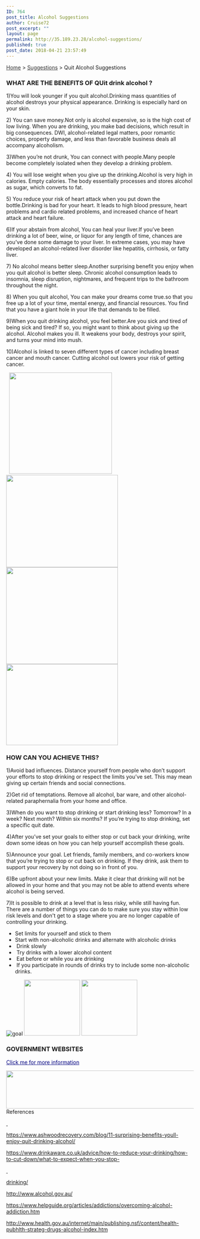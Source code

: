 ```yaml
---
ID: 764
post_title: Alcohol Suggestions
author: Cruise72
post_excerpt: ""
layout: page
permalink: http://35.189.23.28/alcohol-suggestions/
published: true
post_date: 2018-04-21 23:57:49
---
```

<p style="text-align: left;"><a style="color: #333333;" href="http://www.cvdhelper.tk">Home</a> &gt; <a style="color: #333333;" href="http://www.cvdhelper.tk/suggestions/">Suggestions</a> &gt; Quit Alcohol Suggestions</p>		
			<h3>WHAT ARE THE BENEFITS OF QUit drink alcohol ?</h3>		
		<p>1)You will look younger if you quit alcohol.Drinking mass quantities of alcohol destroys your physical appearance. Drinking is especially hard on your skin.</p><p>2) You can save money.Not only is alcohol expensive, so is the high cost of low living. When you are drinking, you make bad decisions, which result in big consequences. DWI, alcohol-related legal matters, poor romantic choices, property damage, and less than favorable business deals all accompany alcoholism.</p><p>3)When you’re not drunk, You can connect with people.Many people become completely isolated when they develop a drinking problem.</p><p>4) You will lose weight when you give up the drinking.Alcohol is very high in calories. Empty calories. The body essentially processes and stores alcohol as sugar, which converts to fat.</p><p>5) You reduce your risk of heart attack when you put down the bottle.Drinking is bad for your heart. It leads to high blood pressure, heart problems and cardio related problems, and increased chance of heart attack and heart failure.</p><p>6)If your abstain from alcohol, You can heal your liver.If you’ve been drinking a lot of beer, wine, or liquor for any length of time, chances are you’ve done some damage to your liver. In extreme cases, you may have developed an alcohol-related liver disorder like hepatitis, cirrhosis, or fatty liver.</p><p>7) No alcohol means better sleep.Another surprising benefit you enjoy when you quit alcohol is better sleep. Chronic alcohol consumption leads to insomnia, sleep disruption, nightmares, and frequent trips to the bathroom throughout the night. </p><p>8) When you quit alcohol, You can make your dreams come true.so that you free up a lot of your time, mental energy, and financial resources. You find that you have a giant hole in your life that demands to be filled.</p><p>9)When you quit drinking alcohol, you feel better.Are you sick and tired of being sick and tired? If so, you might want to think about giving up the alcohol. Alcohol makes you ill. It weakens your body, destroys your spirit, and turns your mind into mush.</p><p>10)Alcohol is linked to seven different types of cancer including breast cancer and mouth cancer. Cutting alcohol out lowers your risk of getting cancer.</p> 		
										<img width="276" height="272" src="http://35.189.23.28/wp-content/uploads/2018/04/money.png" alt="" />											
										<img width="300" height="248" src="http://35.189.23.28/wp-content/uploads/2018/04/hett-300x248.png" alt="" srcset="http://35.189.23.28/wp-content/uploads/2018/04/hett-300x248.png 300w, http://35.189.23.28/wp-content/uploads/2018/04/hett.png 350w" sizes="(max-width: 300px) 100vw, 300px" />											
										<img width="300" height="260" src="http://35.189.23.28/wp-content/uploads/2018/04/skinny-300x260.png" alt="" srcset="http://35.189.23.28/wp-content/uploads/2018/04/skinny-300x260.png 300w, http://35.189.23.28/wp-content/uploads/2018/04/skinny.png 306w" sizes="(max-width: 300px) 100vw, 300px" />											
										<img width="300" height="218" src="http://35.189.23.28/wp-content/uploads/2018/04/sleep-300x218.png" alt="" srcset="http://35.189.23.28/wp-content/uploads/2018/04/sleep-300x218.png 300w, http://35.189.23.28/wp-content/uploads/2018/04/sleep.png 370w" sizes="(max-width: 300px) 100vw, 300px" />											
			<h3>HOW CAN YOU ACHIEVE THIS?</h3>		
		<p>1)Avoid bad influences. Distance yourself from people who don’t support your efforts to stop drinking or respect the limits you’ve set. This may mean giving up certain friends and social connections.</p>
<p>2)Get rid of temptations. Remove all alcohol, bar ware, and other alcohol-related paraphernalia from your home and office.</p>
<p>3)When do you want to stop drinking or start drinking less? Tomorrow? In a week? Next month? Within six months? If you’re trying to stop drinking, set a specific quit date.</p>
<p>4)After you’ve set your goals to either stop or cut back your drinking, write down some ideas on how you can help yourself accomplish these goals.</p>
<p>5)Announce your goal. Let friends, family members, and co-workers know that you’re trying to stop or cut back on drinking. If they drink, ask them to support your recovery by not doing so in front of you.</p>
<p>6)Be upfront about your new limits. Make it clear that drinking will not be allowed in your home and that you may not be able to attend events where alcohol is being served.&nbsp;</p>
<p>7)It is possible to drink at a level that is less risky, while still having fun. There are a number of things you can do to make sure you stay within low risk levels and don't get to a stage where you are no longer capable of controlling your drinking.</p>
<p><ul><li>Set limits for yourself and stick to them<br></li><li>Start with non-alcoholic drinks and alternate with alcoholic drinks<br></li><li>&nbsp;Drink slowly<br></li><li>&nbsp;Try drinks with a lower alcohol content<br></li><li>&nbsp;Eat before or while you are drinking<br></li><li>&nbsp;If you participate in rounds of drinks try to include some non-alcoholic drinks.<br></li></ul></p>		
										<img src="http://35.189.23.28/wp-content/uploads/elementor/thumbs/goal-np4mozmrdstnic2rp2zeikn20n1743kwmjnhpcg15c.png" title="goal" alt="goal" />											
										<img width="150" height="150" src="http://35.189.23.28/wp-content/uploads/2018/04/lapis-150x150.png" alt="" srcset="http://35.189.23.28/wp-content/uploads/2018/04/lapis-150x150.png 150w, http://35.189.23.28/wp-content/uploads/2018/04/lapis-300x300.png 300w, http://35.189.23.28/wp-content/uploads/2018/04/lapis-768x768.png 768w, http://35.189.23.28/wp-content/uploads/2018/04/lapis-1024x1024.png 1024w, http://35.189.23.28/wp-content/uploads/2018/04/lapis.png 1200w" sizes="(max-width: 150px) 100vw, 150px" />											
										<img width="150" height="150" src="http://35.189.23.28/wp-content/uploads/2018/04/dd-3-150x150.png" alt="" />											
			<h3>GOVERNMENT WEBSITES</h3>		
		<p><a style="color: #000080;" href="http://www.health.gov.au/internet/main/publishing.nsf/content/health-pubhlth-strateg-drugs-alcohol-index.htm">Click me for more information</a></p>		
										<img width="1024" height="102" src="http://35.189.23.28/wp-content/uploads/2018/04/healthgov-1024x102.png" alt="" srcset="http://35.189.23.28/wp-content/uploads/2018/04/healthgov-1024x102.png 1024w, http://35.189.23.28/wp-content/uploads/2018/04/healthgov-300x30.png 300w, http://35.189.23.28/wp-content/uploads/2018/04/healthgov-768x77.png 768w, http://35.189.23.28/wp-content/uploads/2018/04/healthgov.png 1191w" sizes="(max-width: 1024px) 100vw, 1024px" />											
												References  					
					<p><u> </u></p><p><u>https://www.ashwoodrecovery.com/blog/11-surprising-benefits-youll-enjoy-quit-drinking-alcohol/</u></p><p><u>https://www.drinkaware.co.uk/advice/how-to-reduce-your-drinking/how-to-cut-down/what-to-expect-when-you-stop-</u></p><p><u> </u></p><p><u>drinking/</u></p><p><u>http://www.alcohol.gov.au/</u></p><p><u>https://www.helpguide.org/articles/addictions/overcoming-alcohol-addiction.htm</u></p><p><u>http://www.health.gov.au/internet/main/publishing.nsf/content/health-pubhlth-strateg-drugs-alcohol-index.htm</u></p> 